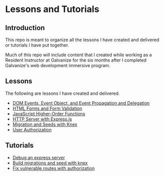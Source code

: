 # Lessons and Tutorials

## Introduction
This repo is meant to organize all the lessons I have created and delivered or tutorials I have put together.

Much of this repo will include content that I created while working as a Resident Instructor at Galvanize for the six months after I completed Galvanize's web development immersive program.

## Lessons
The following are lessons I have created and delivered.
* [DOM Events, Event Object, and Event Propagation and Delegation](https://gist.github.com/jamiesonbates/adef37da880d9d420dd7521908181274)
* [HTML Forms and Form Validation](https://gist.github.com/jamiesonbates/2d72e918aef6e3d5b6eeb7a81b8b8682)
* [JavaScript Higher-Order Functions](https://gist.github.com/jamiesonbates/e46ea3953e7a41aeb4cd3d9fe81b1033)
* [HTTP Server with Express.js](https://docs.google.com/presentation/d/1vBUUq6-ULxH__8geQs2OQPhyDRcSEsossK2t4i9jV0I/edit#slide=id.p)
* [Migration and Seeds with Knex](https://gist.github.com/jamiesonbates/178f1bee34260510339072b47bbcf4b9)
* [User Authorization](https://gist.github.com/jamiesonbates/b6976ac948eab3cb6b14e399f0225632)

## Tutorials
* [Debug an express server](https://github.com/jamiesonbates/express-server-challenge)
* [Build migrations and seed with knex](https://github.com/jamiesonbates/knex-migrations-seeds-demo)
* [Fix vulnerable routes with authorization](https://github.com/jamiesonbates/authorization-demo)
